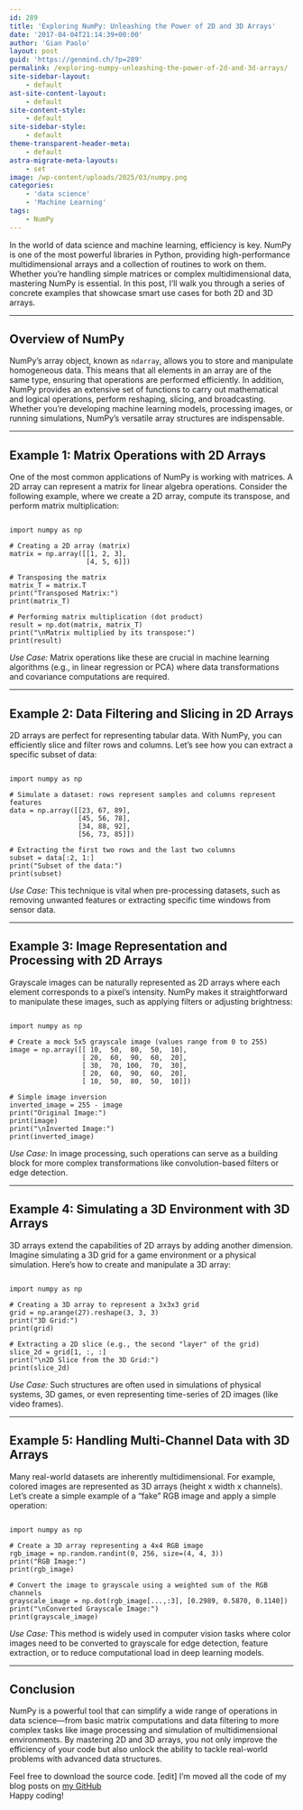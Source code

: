 ```yaml
---
id: 289
title: 'Exploring NumPy: Unleashing the Power of 2D and 3D Arrays'
date: '2017-04-04T21:14:39+00:00'
author: 'Gian Paolo'
layout: post
guid: 'https://genmind.ch/?p=289'
permalink: /exploring-numpy-unleashing-the-power-of-2d-and-3d-arrays/
site-sidebar-layout:
    - default
ast-site-content-layout:
    - default
site-content-style:
    - default
site-sidebar-style:
    - default
theme-transparent-header-meta:
    - default
astra-migrate-meta-layouts:
    - set
image: /wp-content/uploads/2025/03/numpy.png
categories:
    - 'data science'
    - 'Machine Learning'
tags:
    - NumPy
---
```


In the world of data science and machine learning, efficiency is key. NumPy is one of the most powerful libraries in Python, providing high-performance multidimensional arrays and a collection of routines to work on them. Whether you’re handling simple matrices or complex multidimensional data, mastering NumPy is essential. In this post, I’ll walk you through a series of concrete examples that showcase smart use cases for both 2D and 3D arrays.

---

## Overview of NumPy

NumPy’s array object, known as `ndarray`, allows you to store and manipulate homogeneous data. This means that all elements in an array are of the same type, ensuring that operations are performed efficiently. In addition, NumPy provides an extensive set of functions to carry out mathematical and logical operations, perform reshaping, slicing, and broadcasting. Whether you’re developing machine learning models, processing images, or running simulations, NumPy’s versatile array structures are indispensable.

---

## Example 1: Matrix Operations with 2D Arrays

One of the most common applications of NumPy is working with matrices. A 2D array can represent a matrix for linear algebra operations. Consider the following example, where we create a 2D array, compute its transpose, and perform matrix multiplication:

```

import numpy as np

# Creating a 2D array (matrix)
matrix = np.array([[1, 2, 3],
                   [4, 5, 6]])

# Transposing the matrix
matrix_T = matrix.T
print("Transposed Matrix:")
print(matrix_T)

# Performing matrix multiplication (dot product)
result = np.dot(matrix, matrix_T)
print("\nMatrix multiplied by its transpose:")
print(result)

```

*Use Case:* Matrix operations like these are crucial in machine learning algorithms (e.g., in linear regression or PCA) where data transformations and covariance computations are required.

---

## Example 2: Data Filtering and Slicing in 2D Arrays

2D arrays are perfect for representing tabular data. With NumPy, you can efficiently slice and filter rows and columns. Let’s see how you can extract a specific subset of data:

```

import numpy as np

# Simulate a dataset: rows represent samples and columns represent features
data = np.array([[23, 67, 89],
                 [45, 56, 78],
                 [34, 88, 92],
                 [56, 73, 85]])

# Extracting the first two rows and the last two columns
subset = data[:2, 1:]
print("Subset of the data:")
print(subset)

```

*Use Case:* This technique is vital when pre-processing datasets, such as removing unwanted features or extracting specific time windows from sensor data.

---

## Example 3: Image Representation and Processing with 2D Arrays

Grayscale images can be naturally represented as 2D arrays where each element corresponds to a pixel’s intensity. NumPy makes it straightforward to manipulate these images, such as applying filters or adjusting brightness:

```

import numpy as np

# Create a mock 5x5 grayscale image (values range from 0 to 255)
image = np.array([[ 10,  50,  80,  50,  10],
                  [ 20,  60,  90,  60,  20],
                  [ 30,  70, 100,  70,  30],
                  [ 20,  60,  90,  60,  20],
                  [ 10,  50,  80,  50,  10]])

# Simple image inversion
inverted_image = 255 - image
print("Original Image:")
print(image)
print("\nInverted Image:")
print(inverted_image)
```

*Use Case:* In image processing, such operations can serve as a building block for more complex transformations like convolution-based filters or edge detection.

---

## Example 4: Simulating a 3D Environment with 3D Arrays

3D arrays extend the capabilities of 2D arrays by adding another dimension. Imagine simulating a 3D grid for a game environment or a physical simulation. Here’s how to create and manipulate a 3D array:

```

import numpy as np

# Creating a 3D array to represent a 3x3x3 grid
grid = np.arange(27).reshape(3, 3, 3)
print("3D Grid:")
print(grid)

# Extracting a 2D slice (e.g., the second "layer" of the grid)
slice_2d = grid[1, :, :]
print("\n2D Slice from the 3D Grid:")
print(slice_2d)
```

*Use Case:* Such structures are often used in simulations of physical systems, 3D games, or even representing time-series of 2D images (like video frames).

---

## Example 5: Handling Multi-Channel Data with 3D Arrays

Many real-world datasets are inherently multidimensional. For example, colored images are represented as 3D arrays (height x width x channels). Let’s create a simple example of a “fake” RGB image and apply a simple operation:

```

import numpy as np

# Create a 3D array representing a 4x4 RGB image
rgb_image = np.random.randint(0, 256, size=(4, 4, 3))
print("RGB Image:")
print(rgb_image)

# Convert the image to grayscale using a weighted sum of the RGB channels
grayscale_image = np.dot(rgb_image[...,:3], [0.2989, 0.5870, 0.1140])
print("\nConverted Grayscale Image:")
print(grayscale_image)
```

*Use Case:* This method is widely used in computer vision tasks where color images need to be converted to grayscale for edge detection, feature extraction, or to reduce computational load in deep learning models.

---

## Conclusion

NumPy is a powerful tool that can simplify a wide range of operations in data science—from basic matrix computations and data filtering to more complex tasks like image processing and simulation of multidimensional environments. By mastering 2D and 3D arrays, you not only improve the efficiency of your code but also unlock the ability to tackle real-world problems with advanced data structures.

Feel free to download the source code. \[edit\] I’m moved all the code of my blog posts on [my GitHub](https://github.com/gsantopaolo/ML)  
Happy coding!